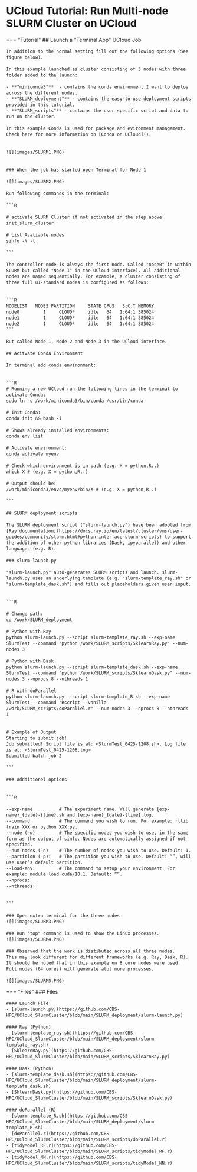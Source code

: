 # UCloud Tutorial: Run Multi-node SLURM Cluster on UCloud

=== "Tutorial"
    ## Launch a "Terminal App" UCloud Job

    In addition to the normal setting fill out the following options (See figure below).

    In this example launched as cluster consisting of 3 nodes with three folder added to the launch:

    - **"miniconda3"**  - contains the conda environment I want to deploy across the different nodes.
    - **"SLURM_deployment"** - contains the easy-to-use deployment scripts provided in this tutorial. 
    - **"SLURM_scripts"** - contains the user specific script and data to run on the cluster.

    In this example Conda is used for package and evironment management. Check here for more information on [Conda on UCloud]().


    ![](images/SLURM1.PNG)


    ### When the job has started open Terminal for Node 1 

    ![](images/SLURM2.PNG)

    Run following commands in the terminal: 

    ```R

    # activate SLURM Cluster if not activated in the step above
    init_slurm_cluster

    # List Avaliable nodes
    sinfo -N -l

    ```

    The controller node is always the first node. Called "node0" in within SLURM but called "Node 1" in the UCloud interface). All additional nodes are named sequentially. For example, a cluster consisting of three full u1-standard nodes is configured as follows:


    ```R
    NODELIST   NODES PARTITION     STATE CPUS   S:C:T MEMORY
    node0         1     CLOUD*     idle   64   1:64:1 385024
    node1         1     CLOUD*     idle   64   1:64:1 385024
    node2         1     CLOUD*     idle   64   1:64:1 385024
    ```

    But called Node 1, Node 2 and Node 3 in the UCloud interface.

    ## Acitvate Conda Environment 

    In terminal add conda environment:


    ```R
    # Running a new UCloud run the following lines in the terminal to activate Conda:
    sudo ln -s /work/miniconda3/bin/conda /usr/bin/conda

    # Init Conda:
    conda init && bash -i

    # Shows already installed environments:
    conda env list

    # Activate environment:
    conda activate myenv

    # Check which environment is in path (e.g. X = python,R..)
    which X # (e.g. X = python,R..)

    # Output should be: 
    /work/miniconda3/envs/myenv/bin/X # (e.g. X = python,R..)

    ```

    ## SLURM deployment scripts

    The SLURM deployment script ("slurm-launch.py") have been adopted from  [Ray documentation](https://docs.ray.io/en/latest/cluster/vms/user-guides/community/slurm.html#python-interface-slurm-scripts) to support the addition of other python libraries (Dask, ipyparallel) and other languages (e.g. R).

    ### slurm-launch.py

    "slurm-launch.py" auto-generates SLURM scripts and launch. slurm-launch.py uses an underlying template (e.g. "slurm-template_ray.sh" or "slurm-template_dask.sh") and fills out placeholders given user input.


    ```R

    # Change path:
    cd /work/SLURM_deployment

    # Python with Ray
    python slurm-launch.py --script slurm-template_ray.sh --exp-name SlurmTest --command "python /work/SLURM_scripts/SklearnRay.py" --num-nodes 3

    # Python with Dask
    python slurm-launch.py --script slurm-template_dask.sh --exp-name SlurmTest --command "python /work/SLURM_scripts/SklearnDask.py" --num-nodes 3 --nprocs 8 --nthreads 1

    # R with doParallel
    python slurm-launch.py --script slurm-template_R.sh --exp-name SlurmTest --command "Rscript --vanilla /work/SLURM_scripts/doParallel.r" --num-nodes 3 --nprocs 8 --nthreads 1 


    # Example of Output
    Starting to submit job!
    Job submitted! Script file is at: <SlurmTest_0425-1208.sh>. Log file is at: <SlurmTest_0425-1208.log>
    Submitted batch job 2

    ```

    ### Addditionel options


    ```R

    --exp-name          # The experiment name. Will generate {exp-name}_{date}-{time}.sh and {exp-name}_{date}-{time}.log.
    --command           # The command you wish to run. For example: rllib train XXX or python XXX.py.
    --node (-w)         # The specific nodes you wish to use, in the same form as the output of sinfo. Nodes are automatically assigned if not specified.
    --num-nodes (-n)    # The number of nodes you wish to use. Default: 1.
    --partition (-p):   # The partition you wish to use. Default: “”, will use user’s default partition.
    --load-env:         # The command to setup your environment. For example: module load cuda/10.1. Default: “”.
    --nprocs: 
    --nthreads:


    ```

    ### Open extra terminal for the three nodes 
    ![](images/SLURM3.PNG)

    ### Run "top" command is used to show the Linux processes.
    ![](images/SLURM4.PNG)

    ### Observed that the work is distibuted across all three nodes. 
    This may look different for different frameworks (e.g. Ray, Dask, R). It should be noted that in this example on 8 core nodes were used. Full nodes (64 cores) will generate alot more processes.

    ![](images/SLURM5.PNG)

=== "Files"
    ### Files 

    #### Launch File
    - [slurm-launch.py](https://github.com/CBS-HPC/UCloud_SlurmCluster/blob/main/SLURM_deployment/slurm-launch.py)

    #### Ray (Python)
    - [slurm-template_ray.sh](https://github.com/CBS-HPC/UCloud_SlurmCluster/blob/main/SLURM_deployment/slurm-template_ray.sh)
    - [SklearnRay.py](https://github.com/CBS-HPC/UCloud_SlurmCluster/blob/main/SLURM_scripts/SklearnRay.py)

    #### Dask (Python)
    - [slurm-template_dask.sh](https://github.com/CBS-HPC/UCloud_SlurmCluster/blob/main/SLURM_deployment/slurm-template_dask.sh)
    - [SklearnDask.py](https://github.com/CBS-HPC/UCloud_SlurmCluster/blob/main/SLURM_scripts/SklearnDask.py)

    #### doParallel (R)
    - [slurm-template_R.sh](https://github.com/CBS-HPC/UCloud_SlurmCluster/blob/main/SLURM_deployment/slurm-template_R.sh)
    - [doParallel.r](https://github.com/CBS-HPC/UCloud_SlurmCluster/blob/main/SLURM_scripts/doParallel.r)
    - [tidyModel_RF.r](https://github.com/CBS-HPC/UCloud_SlurmCluster/blob/main/SLURM_scripts/tidyModel_RF.r)
    - [tidyModel_NN.r](https://github.com/CBS-HPC/UCloud_SlurmCluster/blob/main/SLURM_scripts/tidyModel_NN.r)